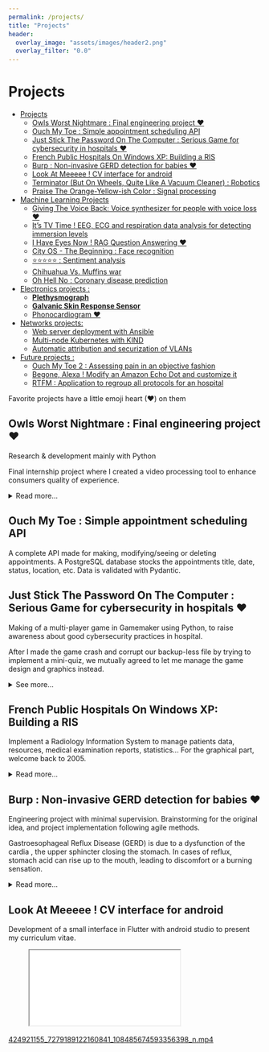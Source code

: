 ```yaml
---
permalink: /projects/
title: "Projects"
header:
  overlay_image: "assets/images/header2.png"
  overlay_filter: "0.0"
---
```



# Projects

<!-- TOC -->
* [Projects](#projects)
  * [Owls Worst Nightmare : Final engineering project ❤](#owls-worst-nightmare--final-engineering-project-)
  * [Ouch My Toe : Simple appointment scheduling API](#ouch-my-toe--simple-appointment-scheduling-api)
  * [Just Stick The Password On The Computer : Serious Game for cybersecurity in hospitals ❤](#just-stick-the-password-on-the-computer--serious-game-for-cybersecurity-in-hospitals-)
  * [French Public Hospitals On Windows XP: Building a RIS](#french-public-hospitals-on-windows-xp-building-a-ris)
  * [Burp : Non-invasive GERD detection for babies ❤](#burp--non-invasive-gerd-detection-for-babies-)
  * [Look At Meeeee ! CV interface for android](#look-at-meeeee--cv-interface-for-android)
  * [Terminator (But On Wheels, Quite Like A Vacuum Cleaner) : Robotics](#terminator-but-on-wheels-quite-like-a-vacuum-cleaner--robotics)
  * [Praise The Orange-Yellow-ish Color : Signal processing](#praise-the-orange-yellow-ish-color--signal-processing)
* [Machine Learning Projects](#machine-learning-projects)
  * [Giving The Voice Back: Voice synthesizer for people with voice loss ❤](#giving-the-voice-back-voice-synthesizer-for-people-with-voice-loss-)
  * [It’s TV Time ! EEG, ECG and respiration data analysis for detecting immersion levels](#its-tv-time--eeg-ecg-and-respiration-data-analysis-for-detecting-immersion-levels)
  * [I Have Eyes Now ! RAG Question Answering ❤](#i-have-eyes-now--rag-question-answering-)
  * [City OS - The Beginning : Face recognition](#city-os---the-beginning--face-recognition)
  * [⭐⭐⭐⭐⭐ : Sentiment analysis](#--sentiment-analysis)
  * [Chihuahua Vs. Muffins war](#chihuahua-vs-muffins-war)
  * [Oh Hell No : Coronary disease prediction](#oh-hell-no--coronary-disease-prediction)
* [Electronics projects :](#electronics-projects-)
  * [**Plethysmograph**](#plethysmograph)
  * [**Galvanic Skin Response Sensor**](#galvanic-skin-responsesensor)
  * [Phonocardiogram ❤](#phonocardiogram-)
* [Networks projects:](#networks-projects)
  * [Web server deployment with Ansible](#web-server-deployment-with-ansible)
  * [Multi-node Kubernetes with KIND](#multi-node-kubernetes-with-kind)
  * [Automatic attribution and securization of VLANs](#automatic-attribution-and-securization-of-vlans)
* [Future projects :](#future-projects-)
  * [Ouch My Toe 2 : Assessing pain in an objective fashion](#ouch-my-toe-2--assessing-pain-in-an-objective-fashion)
  * [Begone, Alexa ! Modify an Amazon Echo Dot and customize it](#begone-alexa--modify-an-amazon-echo-dot-and-customize-it)
  * [RTFM : Application to regroup all protocols for an hospital](#rtfm--application-to-regroup-all-protocols-for-an-hospital)
<!-- TOC -->

Favorite projects have a little emoji heart (❤) on them

## Owls Worst Nightmare : Final engineering project ❤

Research & development mainly with Python

Final internship project where I created a video processing tool to enhance consumers quality of experience.
<details>
<summary>Read more...</summary>
<br>    
The videos were optimized using FFMPEG, for example the sound was normalized. The orientation of the videos are detected using a simple Resnet-18 model made from scratch, and the subtitles are generated by a fine-tuned instance of a Whisper-tiny model. 
    
Videos were managed via Redis, as a light broker, and with Azure Function Apps and storages.
    
A Make automation makes a call to an Azure function app when a new video arrives from VideoAsk.
    
![Flowchart of the project](../assets/images/projects/image.png)
    
    Flowchart of the project
    
</details>


## Ouch My Toe : Simple appointment scheduling API

A complete API made for making, modifying/seeing or deleting appointments. A PostgreSQL database stocks the appointments title, date, status, location, etc. Data is validated with Pydantic.

## Just Stick The Password On The Computer : Serious Game for cybersecurity in hospitals ❤

Making of a multi-player game in Gamemaker using Python, to raise awareness about good cybersecurity practices in hospital.

After I made the game crash and corrupt our backup-less file by trying to implement a mini-quiz, we mutually agreed to let me manage the game design and graphics instead.

<details>
<summary>See more...</summary>
<br>

![Serious gif.gif](../assets/images/projects/Serious_gif.gif)
    
![“Mañuel” snippet](../assets/images/projects/image 1.png)
    

    “Mañuel” snippet
</details>

## French Public Hospitals On Windows XP: Building a RIS

Implement a Radiology Information System to manage patients data, resources, medical examination reports, statistics... For the graphical part, welcome back to 2005.

<details>
<summary>Read more...</summary>
<br>

I used ThaiRIS open source project as our RIS. I had to connect it to a PACS (Picture Archieving and Communicating System that uses DICOM norms) and to a visualization system, but we didn’t manage to connect them in time.
    
![image.png](../assets/images/projects/image 2.png)
    
![image.png](../assets/images/projects/image 3.png)
</details>


## Burp : Non-invasive GERD detection for babies ❤

Engineering project with minimal supervision. Brainstorming for the original idea, and project implementation following agile methods.

Gastroesophageal Reflux Disease (GERD) is due to a dysfunction of the cardia , the upper sphincter closing the stomach. In cases of reflux, stomach acid can rise up to the mouth, leading to discomfort or a burning sensation. 

<details>
<summary>Read more...</summary>
<br>
    
Babies suffering from GERD can be treated over a short period with medications such as proton pump inhibitors (PPIs), antacids, and prokinetic drugs. These have some secondary effects : nausea, diarrhea, abdominal pain…
    
![Accelerometer actual picture, and schematic representations.](../assets/images/projects/Image3.png)
    
    Accelerometer actual picture, and schematic representations.
    
A mechanical and simple treatment is to elevate the head of the bed by 30°, but has to be watched carefully because of the risks of newborn sudden death.
    
The project was to use a small accelerometer as a non-invasive method to detect movement in the lower esophagus part, thus detecting acidic reflux AND non-acidic reflux (an innovation !!! Wow !!!)
    
![The sensor would be placed on the subxiphoid process…](../assets/images/projects/Image2.png)
    
    The sensor would be placed on the subxiphoid process…
    
![…on the baby’s torso.
    ](../assets/images/projects/Image1.png)
    
    …on the baby’s torso.
    
The signal is processed, and when an acceleration is detected, the bed elevates for a short period of time, and then goes back to its original position. A mobile application receives a notification to alert the parents. They can choose to disable the automatic mode, or to customize it.
    
![Bed mechanical schema.](../assets/images/projects/Image4.png)
    
    Bed mechanical schema.
    
![Computer application interface. ](../assets/images/projects/Image0.png)
    
    Computer application interface. 
</details>


## Look At Meeeee ! CV interface for android

Development of a small interface in Flutter with android studio to present my curriculum vitae.

<figure class="video_container">
  <iframe src="../assets/images/projects/424921155_7279189122160841_108485674593356398_n.mp4" allowfullscreen="true">
</iframe>
</figure>

[424921155_7279189122160841_108485674593356398_n.mp4](../assets/images/projects/424921155_7279189122160841_108485674593356398_n.mp4)
